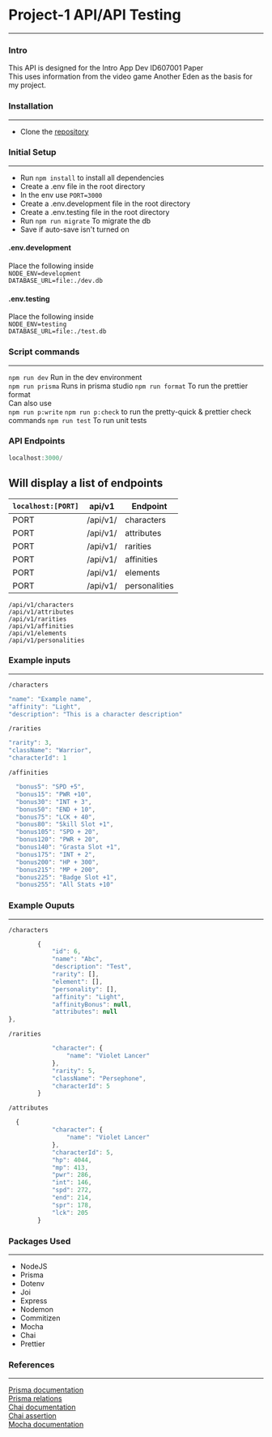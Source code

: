 # Project-1 API/API Testing

---

### Intro

This API is designed for the Intro App Dev ID607001 Paper  
This uses information from the video game Another Eden as the basis for my project.

### Installation

---

- Clone the [repository](https://github.com/otago-polytechnic-bit-courses/s1-23-id607001-project-1-node-js-rest-api-DSmith575.git)

### Initial Setup

---

- Run `npm install` to install all dependencies
- Create a .env file in the root directory
- In the env use `PORT=3000`
- Create a .env.development file in the root directory
- Create a .env.testing file in the root directory
- Run `npm run migrate` To migrate the db
- Save if auto-save isn't turned on

#### .env.development

Place the following inside  
`NODE_ENV=development`  
`DATABASE_URL=file:./dev.db`

#### .env.testing

Place the following inside  
`NODE_ENV=testing`  
`DATABASE_URL=file:./test.db`

### Script commands

---

`npm run dev` Run in the dev environment  
`npm run prisma` Runs in prisma studio
`npm run format` To run the prettier format  
Can also use  
`npm run p:write` `npm run p:check` to run the pretty-quick & prettier check commands
`npm run test` To run unit tests

### API Endpoints

```js
localhost:3000/
```

## Will display a list of endpoints

| `localhost:[PORT]` | api/v1   | Endpoint      |
| ------------------ | -------- | ------------- |
| PORT               | /api/v1/ | characters    |
| PORT               | /api/v1/ | attributes    |
| PORT               | /api/v1/ | rarities      |
| PORT               | /api/v1/ | affinities    |
| PORT               | /api/v1/ | elements      |
| PORT               | /api/v1/ | personalities |

`/api/v1/characters`  
`/api/v1/attributes`  
`/api/v1/rarities`  
`/api/v1/affinities`  
`/api/v1/elements`  
`/api/v1/personalities`

### Example inputs

---

`/characters`

```js
"name": "Example name",
"affinity": "Light",
"description": "This is a character description"
```

`/rarities`

```js
"rarity": 3,
"className": "Warrior",
"characterId": 1
```

`/affinities`

```js
  "bonus5": "SPD +5",
  "bonus15": "PWR +10",
  "bonus30": "INT + 3",
  "bonus50": "END + 10",
  "bonus75": "LCK + 40",
  "bonus80": "Skill Slot +1",
  "bonus105": "SPD + 20",
  "bonus120": "PWR + 20",
  "bonus140": "Grasta Slot +1",
  "bonus175": "INT + 2",
  "bonus200": "HP + 300",
  "bonus215": "MP + 200",
  "bonus225": "Badge Slot +1",
  "bonus255": "All Stats +10"
```

### Example Ouputs

---

`/characters`

```js
        {
            "id": 6,
            "name": "Abc",
            "description": "Test",
            "rarity": [],
            "element": [],
            "personality": [],
            "affinity": "Light",
            "affinityBonus": null,
            "attributes": null
},
```

`/rarities`

```js
            "character": {
                "name": "Violet Lancer"
            },
            "rarity": 5,
            "className": "Persephone",
            "characterId": 5
        }
```

`/attributes`

```js
  {
            "character": {
                "name": "Violet Lancer"
            },
            "characterId": 5,
            "hp": 4044,
            "mp": 413,
            "pwr": 286,
            "int": 146,
            "spd": 272,
            "end": 214,
            "spr": 178,
            "lck": 205
        }
```

### Packages Used

---

- NodeJS
- Prisma
- Dotenv
- Joi
- Express
- Nodemon
- Commitizen
- Mocha
- Chai
- Prettier

### References

---

[Prisma documentation](https://www.prisma.io/docs/concepts/components/prisma-schema)  
[Prisma relations](https://www.prisma.io/docs/concepts/components/prisma-schema/relations)  
[Chai documentation](https://www.chaijs.com/guide/)  
[Chai assertion](https://www.chaijs.com/guide/styles/)  
[Mocha documentation](https://mochajs.org/api/mocha)
